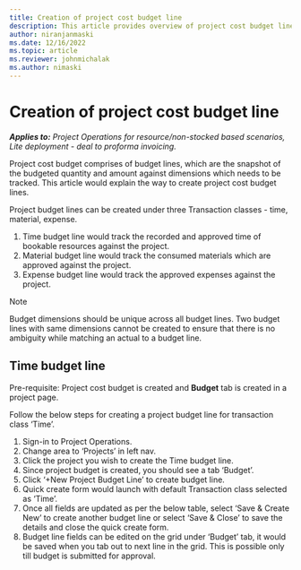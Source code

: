 ```yaml
---
title: Creation of project cost budget line
description: This article provides overview of project cost budget line and how to create time, material, expense budget line.
author: niranjanmaski
ms.date: 12/16/2022
ms.topic: article
ms.reviewer: johnmichalak
ms.author: nimaski
---
```


# Creation of project cost budget line

_**Applies to:** Project Operations for resource/non-stocked based scenarios, Lite deployment - deal to proforma invoicing._

Project cost budget comprises of budget lines, which are the snapshot of the budgeted quantity and amount against dimensions which needs to be tracked.
This article would explain the way to create project cost budget lines.

Project budget lines can be created under three Transaction classes - time, material, expense.

  1. Time budget line would track the recorded and approved time of bookable resources against the project.
  2. Material budget line would track the consumed materials which are approved against the project.
  3. Expense budget line would track the approved expenses against the project.
 
> [!NOTE]
> Budget dimensions should be unique across all budget lines. Two budget lines with same dimensions cannot be created to ensure that there is no ambiguity while matching an actual to a budget line.

## Time budget line

Pre-requisite: Project cost budget is created and **Budget** tab is created in a project page.

Follow the below steps for creating a project budget line for transaction class ‘Time’.
  1. Sign-in to Project Operations.
  2. Change area to ‘Projects’ in left nav.
  3. Click the project you wish to create the Time budget line.
  4. Since project budget is created, you should see a tab ‘Budget’.
  5. Click ‘+New Project Budget Line’ to create budget line.
  6. Quick create form would launch with default Transaction class selected as ‘Time’.
  7. Once all fields are updated as per the below table, select ‘Save & Create New’ to create another budget line or select ‘Save & Close’ to save the details and close the quick create form.
  8. Budget line fields can be edited on the grid under ‘Budget’ tab, it would be saved when you tab out to next line in the grid. This is possible only till budget is submitted for approval.






